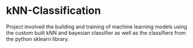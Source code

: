 # kNN-Classification
Project involved the building and training of machine learning models using  the custom built kNN 
and bayesian classifier as well as the classifiers from the  python sklearn library.
